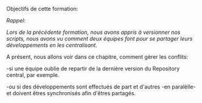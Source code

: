 
Objectifs de cette formation:

_Rappel:_

_Lors de la précédente formation,_
_nous avons appris à versionner nos scripts,_
_nous avons vu comment deux équipes font pour se partager leurs développements en les centralisant._



A présent, nous allons voir dans ce chapitre, comment gèrer les conflits: 

-si une équipe oublie de repartir de la dernière version du Repository central, par exemple.

-ou si des développements sont effectués de part et d'autres -en paralèlle- et doivent êtres synchronisés afin d'êtres partagés.
